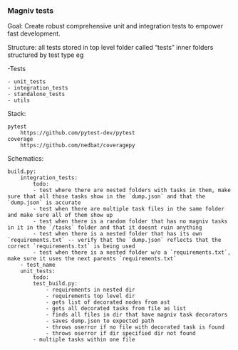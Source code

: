 ### Magniv tests

Goal: Create robust comprehensive unit and integration tests to empower fast development.

Structure: all tests stored in top level folder called “tests” inner folders structured by test type eg

-Tests

```
- unit_tests
- integration_tests
- standalone_tests
- utils
```

Stack:

```
pytest
	https://github.com/pytest-dev/pytest
coverage
	https://github.com/nedbat/coveragepy
```

Schematics:

```
build.py:
    integration_tests:
        todo:
	    - test where there are nested folders with tasks in them, make sure that all those tasks show in the `dump.json` and that the `dump.json` is accurate
	    - test when there are multiple task files in the same folder and make sure all of them show up
	    - test when there is a random folder that has no magniv tasks in it in the `/tasks` folder and that it doesnt ruin anything
	    - test when there is a nested folder that has its own `requirements.txt` -- verify that the `dump.json` reflects that the correct `requirements.txt` is being used
	    - test when there is a nested folder w/o a `requirements.txt`, make sure it uses the next parents `requirements.txt`
	- test_name
    unit_tests:
        todo:
        test_build.py:
            - requirements in nested dir
            - requirements top level dir
            - gets list of decorated nodes from ast
            - gets all decorated tasks from file as list
            - finds all files in dir that have magniv task decorators
            - saves dump.json to expected path
            - throws oserror if no file with decorated task is found
            - throws oserror if dir specified dir not found
	    - multiple tasks within one file 
```
